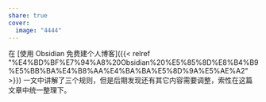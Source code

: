 ```yaml
---
share: true
cover:
  image: "4444"
---
```


在 [使用 Obsidian 免费建个人博客]({{< relref "%E4%BD%BF%E7%94%A8%20Obsidian%20%E5%85%8D%E8%B4%B9%E5%BB%BA%E4%B8%AA%E4%BA%BA%E5%8D%9A%E5%AE%A2" >}}) 一文中讲解了三个规则，但是后期发现还有其它内容需要调整，索性在这篇文章中统一整理下。